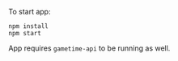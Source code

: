 

To start app:
```
npm install
npm start
```

App requires ``gametime-api`` to be running as well.
